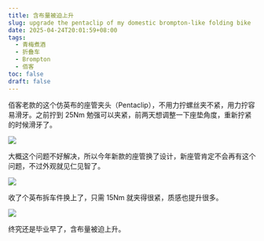 ```yaml
---
title: 含布量被迫上升
slug: upgrade the pentaclip of my domestic brompton-like folding bike
date: 2025-04-24T20:01:59+08:00
tags:
  - 青梅煮酒
  - 折叠车
  - Brompton
  - 佰客
toc: false
draft: false
---
```

佰客老款的这个仿英布的座管夹头（Pentaclip），不用力拧螺丝夹不紧，用力拧容易滑牙。之前拧到 25Nm 勉强可以夹紧，前两天想调整一下座垫角度，重新拧紧的时候滑牙了。

![](https://raw.githubusercontent.com/xbot/image-hosting/master/blog/2025-04-24-20-04-54-1AA506EB-F2D2-426C-8B84-736035B85588_1_102_o.jpeg)

大概这个问题不好解决，所以今年新款的座管换了设计，新座管肯定不会再有这个问题，不过外观就见仁见智了。

![](https://raw.githubusercontent.com/xbot/image-hosting/master/blog/2025-04-24-20-05-20-4882EF99-099F-4B6E-8F61-2FEDE36C79E8.jpeg)

收了个英布拆车件换上了，只需 15Nm 就夹得很紧，质感也提升很多。

![](https://raw.githubusercontent.com/xbot/image-hosting/master/blog/2025-04-24-20-05-45-BC29A0AB-D9C7-44C7-9D3F-02C5AF6D2A23_1_102_o.jpeg)

终究还是毕业早了，含布量被迫上升。